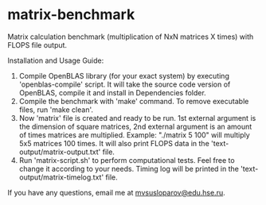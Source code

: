 # matrix-benchmark
Matrix calculation benchmark (multiplication of NxN matrices X times) with FLOPS file output.

Installation and Usage Guide:
1. Compile OpenBLAS library (for your exact system) by executing 'openblas-compile' script. It will take the source code version of OpenBLAS, compile it and install in Dependencies folder. 
2. Compile the benchmark with 'make' command. To remove executable files, run 'make clean'.
3. Now 'matrix' file is created and ready to be run. 1st external argument is the dimension of square matrices, 2nd external argument is an amount of times matrices are multiplied. Example: "./matrix 5 100" will multiply 5x5 matrices 100 times. It will also print FLOPS data in the 'text-output/matrix-output.txt' file.
4. Run 'matrix-script.sh' to perform computational tests. Feel free to change it according to your needs. Timing log will be printed in the 'text-output/matrix-timelog.txt' file.

If you have any questions, email me at mvsusloparov@edu.hse.ru.